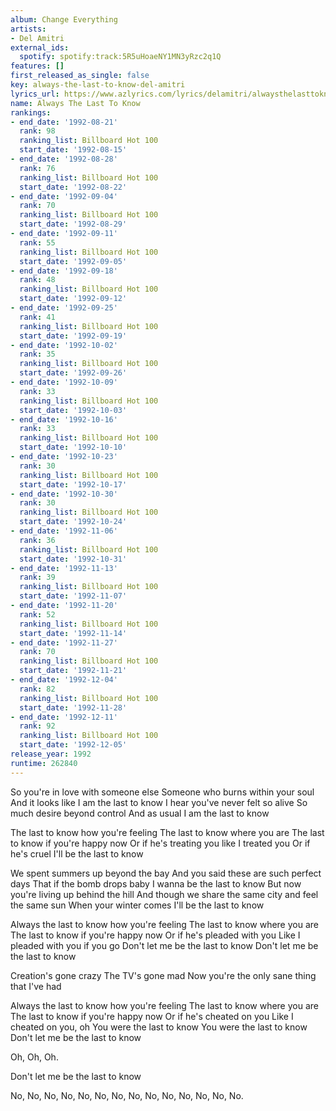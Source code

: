 ```yaml
---
album: Change Everything
artists:
- Del Amitri
external_ids:
  spotify: spotify:track:5R5uHoaeNY1MN3yRzc2q1Q
features: []
first_released_as_single: false
key: always-the-last-to-know-del-amitri
lyrics_url: https://www.azlyrics.com/lyrics/delamitri/alwaysthelasttoknow.html
name: Always The Last To Know
rankings:
- end_date: '1992-08-21'
  rank: 98
  ranking_list: Billboard Hot 100
  start_date: '1992-08-15'
- end_date: '1992-08-28'
  rank: 76
  ranking_list: Billboard Hot 100
  start_date: '1992-08-22'
- end_date: '1992-09-04'
  rank: 70
  ranking_list: Billboard Hot 100
  start_date: '1992-08-29'
- end_date: '1992-09-11'
  rank: 55
  ranking_list: Billboard Hot 100
  start_date: '1992-09-05'
- end_date: '1992-09-18'
  rank: 48
  ranking_list: Billboard Hot 100
  start_date: '1992-09-12'
- end_date: '1992-09-25'
  rank: 41
  ranking_list: Billboard Hot 100
  start_date: '1992-09-19'
- end_date: '1992-10-02'
  rank: 35
  ranking_list: Billboard Hot 100
  start_date: '1992-09-26'
- end_date: '1992-10-09'
  rank: 33
  ranking_list: Billboard Hot 100
  start_date: '1992-10-03'
- end_date: '1992-10-16'
  rank: 33
  ranking_list: Billboard Hot 100
  start_date: '1992-10-10'
- end_date: '1992-10-23'
  rank: 30
  ranking_list: Billboard Hot 100
  start_date: '1992-10-17'
- end_date: '1992-10-30'
  rank: 30
  ranking_list: Billboard Hot 100
  start_date: '1992-10-24'
- end_date: '1992-11-06'
  rank: 36
  ranking_list: Billboard Hot 100
  start_date: '1992-10-31'
- end_date: '1992-11-13'
  rank: 39
  ranking_list: Billboard Hot 100
  start_date: '1992-11-07'
- end_date: '1992-11-20'
  rank: 52
  ranking_list: Billboard Hot 100
  start_date: '1992-11-14'
- end_date: '1992-11-27'
  rank: 70
  ranking_list: Billboard Hot 100
  start_date: '1992-11-21'
- end_date: '1992-12-04'
  rank: 82
  ranking_list: Billboard Hot 100
  start_date: '1992-11-28'
- end_date: '1992-12-11'
  rank: 92
  ranking_list: Billboard Hot 100
  start_date: '1992-12-05'
release_year: 1992
runtime: 262840
---
```

So you're in love with someone else
Someone who burns within your soul
And it looks like I am the last to know
I hear you've never felt so alive
So much desire beyond control
And as usual I am the last to know

The last to know how you're feeling
The last to know where you are
The last to know if you're happy now
Or if he's treating you like I treated you
Or if he's cruel
I'll be the last to know

We spent summers up beyond the bay
And you said these are such perfect days
That if the bomb drops baby
I wanna be the last to know
But now you're living up behind the hill
And though we share the same city and feel the same sun
When your winter comes
I'll be the last to know

Always the last to know how you're feeling
The last to know where you are
The last to know if you're happy now
Or if he's pleaded with you
Like I pleaded with you if you go
Don't let me be the last to know
Don't let me be the last to know

Creation's gone crazy
The TV's gone mad
Now you're the only sane thing that I've had

Always the last to know how you're feeling
The last to know where you are
The last to know if you're happy now
Or if he's cheated on you
Like I cheated on you, oh
You were the last to know
You were the last to know
Don't let me be the last to know

Oh, Oh, Oh.

Don't let me be the last to know

No, No, No, No, No, No, No, No, No, No, No, No, No, No.
